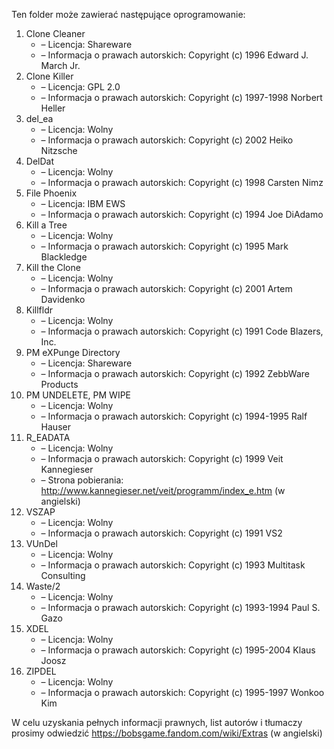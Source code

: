 Ten folder może zawierać następujące oprogramowanie:

1. Clone Cleaner
   - – Licencja: Shareware
   - – Informacja o prawach autorskich: Copyright (c) 1996 Edward J. March Jr.
2. Clone Killer
   - – Licencja: GPL 2.0
   - – Informacja o prawach autorskich: Copyright (c) 1997-1998 Norbert Heller
3. del_ea
   - – Licencja: Wolny
   - – Informacja o prawach autorskich: Copyright (c) 2002 Heiko Nitzsche
4. DelDat
   - – Licencja: Wolny
   - – Informacja o prawach autorskich: Copyright (c) 1998 Carsten Nimz
5. File Phoenix
   - – Licencja: IBM EWS
   - – Informacja o prawach autorskich: Copyright (c) 1994 Joe DiAdamo
6. Kill a Tree
   - – Licencja: Wolny
   - – Informacja o prawach autorskich: Copyright (c) 1995 Mark Blackledge
7. Kill the Clone
   - – Licencja: Wolny
   - – Informacja o prawach autorskich: Copyright (c) 2001 Artem Davidenko
8. Killfldr
   - – Licencja: Wolny
   - – Informacja o prawach autorskich: Copyright (c) 1991 Code Blazers, Inc.
9. PM eXPunge Directory
   - – Licencja: Shareware
   - – Informacja o prawach autorskich: Copyright (c) 1992 ZebbWare Products
10. PM UNDELETE, PM WIPE
    - – Licencja: Wolny
    - – Informacja o prawach autorskich: Copyright (c) 1994-1995 Ralf Hauser
11. R_EADATA
    - – Licencja: Wolny
    - – Informacja o prawach autorskich: Copyright (c) 1999 Veit Kannegieser
    - – Strona pobierania: http://www.kannegieser.net/veit/programm/index_e.htm (w angielski)
12. VSZAP
    - – Licencja: Wolny
    - – Informacja o prawach autorskich: Copyright (c) 1991 VS2
13. VUnDel
    - – Licencja: Wolny
    - – Informacja o prawach autorskich: Copyright (c) 1993 Multitask Consulting
14. Waste/2
    - – Licencja: Wolny
    - – Informacja o prawach autorskich: Copyright (c) 1993-1994 Paul S. Gazo
15. XDEL
    - – Licencja: Wolny
    - – Informacja o prawach autorskich: Copyright (c) 1995-2004 Klaus Joosz
16. ZIPDEL
    - – Licencja: Wolny
    - – Informacja o prawach autorskich: Copyright (c) 1995-1997 Wonkoo Kim

W celu uzyskania pełnych informacji prawnych, list autorów i tłumaczy prosimy odwiedzić https://bobsgame.fandom.com/wiki/Extras (w angielski)
